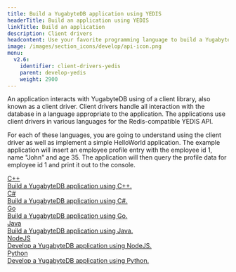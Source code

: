 ```yaml
---
title: Build a YugabyteDB application using YEDIS
headerTitle: Build an application using YEDIS
linkTitle: Build an application
description: Client drivers
headcontent: Use your favorite programming language to build a YugabyteDB application that interacts using YEDIS.
image: /images/section_icons/develop/api-icon.png
menu:
  v2.6:
    identifier: client-drivers-yedis
    parent: develop-yedis
    weight: 2900
---
```


An application interacts with YugabyteDB using of a client library, also known as a client driver. Client drivers handle all interaction with the database in a language appropriate to the application. The applications use client drivers in various languages for the Redis-compatible YEDIS API.

For each of these languages, you are going to understand using the client driver as well as implement a simple HelloWorld application. The example application will insert an employee profile entry with the employee id 1, name "John" and age 35. The application will then query the profile data for employee id 1 and print it out to the console.

<div class="row">

  <div class="col-12 col-md-6 col-lg-12 col-xl-6">
    <a class="section-link icon-offset" href="yedis/cpp/">
      <div class="head">
        <div class="icon">
          <i class="icon-cplusplus"></i>
        </div>
        <div class="title">C++</div>
      </div>
      <div class="body">
        Build a YugabyteDB application using C++.
      </div>
    </a>
  </div>

  <div class="col-12 col-md-6 col-lg-12 col-xl-6">
    <a class="section-link icon-offset" href="yedis/csharp/">
      <div class="head">
        <div class="icon">
          <i class="icon-csharp"></i>
        </div>
        <div class="title">C#</div>
      </div>
      <div class="body">
        Build a YugabyteDB application using C#.
      </div>
    </a>
  </div>

  <div class="col-12 col-md-6 col-lg-12 col-xl-6">
    <a class="section-link icon-offset" href="yedis/go/">
      <div class="head">
        <div class="icon">
          <i class="icon-go"></i>
        </div>
        <div class="title">Go</div>
      </div>
      <div class="body">
        Build a YugabyteDB application using Go.
      </div>
    </a>
  </div>

  <div class="col-12 col-md-6 col-lg-12 col-xl-6">
    <a class="section-link icon-offset" href="yedis/java/">
      <div class="head">
        <div class="icon">
          <i class="icon-java"></i>
        </div>
        <div class="title">Java</div>
      </div>
      <div class="body">
        Build a YugabyteDB application using Java.
      </div>
    </a>
  </div>

  <div class="col-12 col-md-6 col-lg-12 col-xl-6">
    <a class="section-link icon-offset" href="yedis/nodejs/">
      <div class="head">
        <div class="icon">
          <i class="icon-nodejs"></i>
        </div>
        <div class="title">NodeJS</div>
      </div>
      <div class="body">
        Develop a YugabyteDB application using NodeJS.
      </div>
    </a>
  </div>

  <div class="col-12 col-md-6 col-lg-12 col-xl-6">
    <a class="section-link icon-offset" href="yedis/python/">
      <div class="head">
        <div class="icon">
          <i class="icon-python"></i>
        </div>
        <div class="title">Python</div>
      </div>
      <div class="body">
        Develop a YugabyteDB application using Python.
      </div>
    </a>
  </div>

</div>
